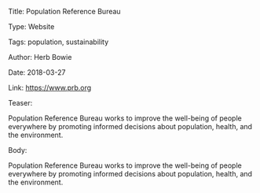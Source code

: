 Title: Population Reference Bureau

Type: Website

Tags: population, sustainability

Author: Herb Bowie

Date: 2018-03-27

Link: https://www.prb.org

Teaser:

Population Reference Bureau works to improve the well-being of people everywhere by promoting informed decisions about population, health, and the environment. 

Body:

Population Reference Bureau works to improve the well-being of people everywhere by promoting informed decisions about population, health, and the environment.

